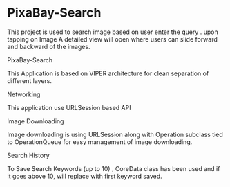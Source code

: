 # PixaBay-Search

This project is used to search image based on user enter the query . upon tapping on Image A detailed view will open where users can slide forward and backward of the images.

PixaBay-Search

This Application is based on VIPER architecture for clean separation of different layers.

Networking

This application use URLSession based API

Image Downloading

Image downloading is using URLSession along with Operation subclass tied to OperationQueue for easy management of image downloading.

Search History

To Save Search Keywords (up to 10) , CoreData class has been used and if it goes above 10, will replace with first keyword saved.

